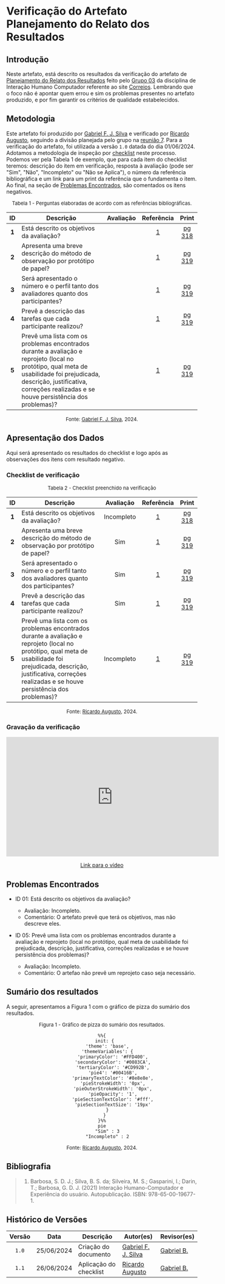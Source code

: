 # Verificação do Artefato Planejamento do Relato dos Resultados

## Introdução

Neste artefato, está descrito os resultados da verificação do artefato de [Planejamento do Relato dos Resultados](https://interacao-humano-computador.github.io/2024.1-Correios/design_avaliacao/nivel_2/prototipo_de_papel/planejamento_relato_resultados/) feito pelo [Grupo 03](https://interacao-humano-computador.github.io/2024.1-Correios/) da disciplina de Interação Humano Computador referente ao site [Correios](https://www.correios.com.br/). Lembrando que o foco não é apontar quem errou e sim os problemas presentes no artefato produzido, e por fim garantir os critérios de qualidade estabelecidos.

## Metodologia

Este artefato foi produzido por [Gabriel F. J. Silva][GabrielFGH] e verificado por [Ricardo Augusto][RicardoGH], seguindo a divisão planejada pelo grupo na [reunião 7](https://interacao-humano-computador.github.io/2024.1-Correios/atas/ata7/). Para a verificação do artefato, foi utilizada a versão `1.0` datada do dia 01/06/2024. Adotamos a metodologia de inspeção por [checklist](#checklist-de-verificacao) neste processo. Podemos ver pela Tabela 1 de exemplo, que para cada item do checklist teremos: descrição do item em verificação, resposta à avaliação (pode ser "Sim", "Não", "Incompleto" ou "Não se Aplica"), o número da referência bibliográfica e um link para um print da referência que o fundamenta o item. Ao final, na seção de [Problemas Encontrados](#problemas-encontrados), são comentados os itens negativos.

<font size="2"><p style="text-align: center">Tabela 1 - Perguntas elaboradas de acordo com as referências bibliográficas.</p></font>

<center>

| ID | Descrição | Avaliação | Referência| Print |
|:--:| --------- | :-------: | :-------: | :---: | 
| **1** | Está descrito os objetivos da avaliação? |  | <a href="#ref1">1</a> | [pg 318](../../../../../assets/prints_verificacao/gabrielf/(Protótipo%20de%20Papel)%20Planejamento%20do%20Relato%20ref%20-%20o%20relato%20deve%20conter%20pag%20318.jpeg) |
| **2** | Apresenta uma breve descrição do método de observação por protótipo de papel? |  | <a href="#ref1">1</a> | [pg 319](../../../../../assets/prints_verificacao/gabrielf/(Protótipo%20de%20Papel)%20Planejamento%20do%20Relato%20ref%20-%20o%20relato%20deve%20conter%20pag%20319.jpeg) |
| **3** | Será apresentado o número e o perfil tanto dos avaliadores quanto dos participantes? |  | <a href="#ref1">1</a> | [pg 319](../../../../../assets/prints_verificacao/gabrielf/(Protótipo%20de%20Papel)%20Planejamento%20do%20Relato%20ref%20-%20o%20relato%20deve%20conter%20pag%20319.jpeg) |
| **4** | Prevê a descrição das tarefas que cada participante realizou? |  | <a href="#ref1">1</a> | [pg 319](../../../../../assets/prints_verificacao/gabrielf/(Protótipo%20de%20Papel)%20Planejamento%20do%20Relato%20ref%20-%20o%20relato%20deve%20conter%20pag%20319.jpeg) |
| **5** | Prevê uma lista com os problemas encontrados durante a avaliação e reprojeto (local no protótipo, qual meta de usabilidade foi prejudicada, descrição, justificativa, correções realizadas e se houve persistência dos problemas)? |  | <a href="#ref1">1</a> | [pg 319](../../../../../assets/prints_verificacao/gabrielf/(Protótipo%20de%20Papel)%20Planejamento%20do%20Relato%20ref%20-%20o%20relato%20deve%20conter%20pag%20319.jpeg) |

</center>

<font size="2"><p style="text-align: center">Fonte: [Gabriel F. J. Silva](https://github.com/MMcLovin), 2024.</p></font>

## Apresentação dos Dados

Aqui será apresentado os resultados do checklist e logo após as observações dos itens com resultado negativo.

### Checklist de verificação

<font size="2"><p style="text-align: center">Tabela 2 - Checklist preenchido na verificação</p></font>

<center>

| ID | Descrição | Avaliação | Referência| Print |
|:--:| --------- | :-------: | :-------: | :---: | 
| **1** | Está descrito os objetivos da avaliação? | Incompleto | <a href="#ref1">1</a> | [pg 318](../../../../../assets/prints_verificacao/gabrielf/(Protótipo%20de%20Papel)%20Planejamento%20do%20Relato%20ref%20-%20o%20relato%20deve%20conter%20pag%20318.jpeg) |
| **2** | Apresenta uma breve descrição do método de observação por protótipo de papel? | Sim | <a href="#ref1">1</a> | [pg 319](../../../../../assets/prints_verificacao/gabrielf/(Protótipo%20de%20Papel)%20Planejamento%20do%20Relato%20ref%20-%20o%20relato%20deve%20conter%20pag%20319.jpeg) |
| **3** | Será apresentado o número e o perfil tanto dos avaliadores quanto dos participantes? | Sim | <a href="#ref1">1</a> | [pg 319](../../../../../assets/prints_verificacao/gabrielf/(Protótipo%20de%20Papel)%20Planejamento%20do%20Relato%20ref%20-%20o%20relato%20deve%20conter%20pag%20319.jpeg) |
| **4** | Prevê a descrição das tarefas que cada participante realizou? | Sim | <a href="#ref1">1</a> | [pg 319](../../../../../assets/prints_verificacao/gabrielf/(Protótipo%20de%20Papel)%20Planejamento%20do%20Relato%20ref%20-%20o%20relato%20deve%20conter%20pag%20319.jpeg) |
| **5** | Prevê uma lista com os problemas encontrados durante a avaliação e reprojeto (local no protótipo, qual meta de usabilidade foi prejudicada, descrição, justificativa, correções realizadas e se houve persistência dos problemas)? | Incompleto | <a href="#ref1">1</a> | [pg 319](../../../../../assets/prints_verificacao/gabrielf/(Protótipo%20de%20Papel)%20Planejamento%20do%20Relato%20ref%20-%20o%20relato%20deve%20conter%20pag%20319.jpeg) |

</center>

<font size="2"><p style="text-align: center">Fonte: [Ricardo Augusto][RicardoGH], 2024.</p></font>

### Gravação da verificação

<!-- para o iframe do vídeo, bote width = 560 e height = 315 -->

<div style="text-align: center;">
<iframe width="560" height="315" src="https://www.youtube.com/embed/-JBe2ndeNdY?si=n3m877KoIo4bzGo1" title="YouTube video player" frameborder="0" allow="accelerometer; autoplay; clipboard-write; encrypted-media; gyroscope; picture-in-picture; web-share" referrerpolicy="strict-origin-when-cross-origin" allowfullscreen></iframe>
</div>

<p style="text-align: center">
    <a href="https://youtu.be/-JBe2ndeNdY"> Link para o vídeo </a>
</p>

## Problemas Encontrados

<!--- Aqui será apresentado todos os problemas identificados durante o processo de verificação do artefato de link do artefato. --->

- ID 01: Está descrito os objetivos da avaliação?
    - Avaliação: Incompleto.
    - Comentário: O artefato prevê que terá os objetivos, mas não descreve eles.

- ID 05: Prevê uma lista com os problemas encontrados durante a avaliação e reprojeto (local no protótipo, qual meta de usabilidade foi prejudicada, descrição, justificativa, correções realizadas e se houve persistência dos problemas)?
    - Avaliação: Incompleto.
    - Comentário: O artefao não prevê um reprojeto caso seja necessário.

## Sumário dos resultados

<!-- Conte as quantidade de ocorrencias e coloque no Grafico a quantidade em cada tipo de avaliação (se não ouver incidencia de um tipo como "não se aplica", apague a linha do mesmo)-->
A seguir, apresentamos a Figura 1 com o gráfico de pizza do sumário dos resultados.

<font size="2"><p style="text-align: center">Figura 1 - Gráfico de pizza do sumário dos resultados.</p></font>

<center>

``` mermaid
%%{
  init: {
    'theme': 'base',
    'themeVariables': {
        'primaryColor': '#FFD400',
        'secondaryColor': '#0083CA',
        'tertiaryColor': '#CD992B',
        'pie4': '#00416B',
        'primaryTextColor': '#8e8e8e',
        'pieStrokeWidth': '0px',
        'pieOuterStrokeWidth': '0px',
        'pieOpacity': '1',
        'pieSectionTextColor': '#fff',
        'pieSectionTextSize': '19px'
    }
  }
}%%
pie
    "Sim" : 3
    "Incompleto" : 2
```

</center>

<font size="2"><p style="text-align: center">Fonte: [Ricardo Augusto][RicardoGH], 2024.</p></font>

## Bibliografia

> 1. <a id="ref1"> </a>Barbosa, S. D. J.; Silva, B. S. da; Silveira, M. S.; Gasparini, I.; Darin, T.; Barbosa, G. D. J. (2021) Interação Humano-Computador e Experiência do usuário. Autopublicação. ISBN: 978-65-00-19677-1. 

## Histórico de Versões

| Versão | Data | Descrição | Autor(es) | Revisor(es) |
| :----: | :--: | --------- | ----------- | ------ |
| `1.0`  | 25/06/2024 | Criação do documento | [Gabriel F. J. Silva](https://github.com/MMcLovin) | [Gabriel B.][GabrielBGH] |
| `1.1`  | 26/06/2024 | Aplicação do checklist | [Ricardo Augusto][RicardoGH] | [Gabriel B.][GabrielBGH] |

[ClaudioGH]: https://github.com/claudiohsc
[EliasGH]: https://github.com/EliasOliver21
[GabrielBGH]: https://github.com/Bertolazi
[GabrielFGH]: https://github.com/MMcLovin
[PabloGH]: https://github.com/pabloheika
[RicardoGH]: https://www.github.com/avmricardoz